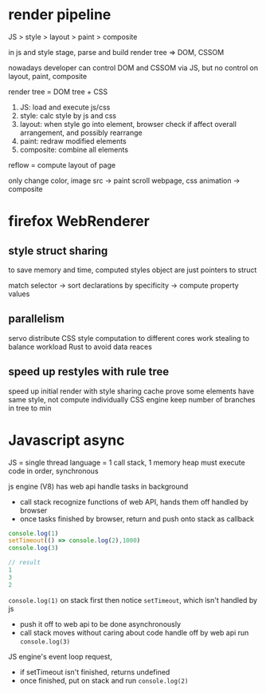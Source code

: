 # render pipeline
JS > style > layout > paint > composite

in js and style stage, parse and build render tree
=> DOM, CSSOM

nowadays developer can control DOM and CSSOM via JS, but
no control on layout, paint, composite

render tree = DOM tree + CSS

1. JS: load and execute js/css
2. style: calc style by js and css
3. layout: when style go into element, browser check if affect overall arrangement,
   and possibly rearrange
4. paint: redraw modified elements
5. composite: combine all elements   

reflow = compute layout of page

only change color, image src -> paint
scroll webpage, css animation -> composite

# firefox WebRenderer

## style struct sharing
to save memory and time, computed styles object are just pointers to struct

match selector -> sort declarations by specificity -> compute property values

## parallelism
servo distribute CSS style computation to different cores
work stealing to balance workload
Rust to avoid data reaces

## speed up restyles with rule tree
speed up initial render with style sharing cache
prove some elements have same style, not compute individually
CSS engine keep number of branches in tree to min



# Javascript async
JS = single thread language = 1 call stack, 1 memory heap
must execute code in order, synchronous

js engine (V8) has web api handle tasks in background
- call stack recognize functions of web API, hands them off handled by browser
- once tasks finished by browser, return and push onto stack as callback


```js
console.log(1)
setTimeout(() => console.log(2),1000)
console.log(3)

// result
1
3
2
```
`console.log(1)` on stack first
then notice `setTimeout`, which isn't handled by js
- push it off to web api to be done asynchronously
- call stack moves without caring about code handle off by web api
run `console.log(3)`

JS engine's event loop request, 
- if setTimeout isn't finished, returns undefined
- once finished, put on stack and run `console.log(2)`











